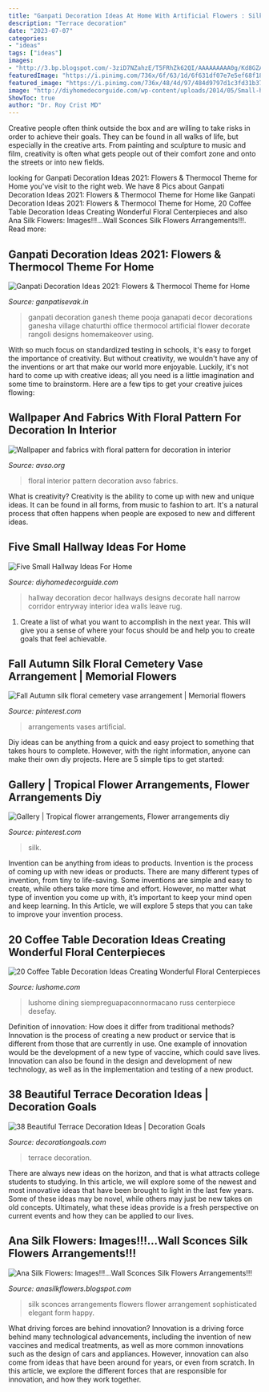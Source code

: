 ```yaml
---
title: "Ganpati Decoration Ideas At Home With Artificial Flowers : Silk Sconces Arrangements Flowers Flower Arrangement Sophisticated Elegant Form Happy"
description: "Terrace decoration"
date: "2023-07-07"
categories:
- "ideas"
tags: ["ideas"]
images:
- "http://3.bp.blogspot.com/-3ziD7NZahzE/T5FRhZk62QI/AAAAAAAAA0g/Kd8GZA_8sS8/s1600/sconcer.jpg"
featuredImage: "https://i.pinimg.com/736x/6f/63/1d/6f631df07e7e5ef68f18733d446a05ec.jpg"
featured_image: "https://i.pinimg.com/736x/48/4d/97/484d9797d1c3fd31b3713fb95b940507--tropical-flower-arrangements-silk-flower-arrangements.jpg"
image: "http://diyhomedecorguide.com/wp-content/uploads/2014/05/Small-hallway-decoration-ideas.jpg"
ShowToc: true
author: "Dr. Roy Crist MD"
---
```



Creative people often think outside the box and are willing to take risks in order to achieve their goals. They can be found in all walks of life, but especially in the creative arts. From painting and sculpture to music and film, creativity is often what gets people out of their comfort zone and onto the streets or into new fields.

	

		
looking for Ganpati Decoration Ideas 2021: Flowers &amp; Thermocol Theme for Home you've visit to the right web. We have 8 Pics about Ganpati Decoration Ideas 2021: Flowers &amp; Thermocol Theme for Home like Ganpati Decoration Ideas 2021: Flowers &amp; Thermocol Theme for Home, 20 Coffee Table Decoration Ideas Creating Wonderful Floral Centerpieces and also Ana Silk Flowers: Images!!!...Wall Sconces Silk Flowers Arrangements!!!. Read more:
		
    
## Ganpati Decoration Ideas 2021: Flowers &amp; Thermocol Theme For Home

<img loading=lazy src="https://1.bp.blogspot.com/-AoLLKUWV3Vw/XzEol4PJO5I/AAAAAAAAIQQ/izZcbeX4K38asxtL_6oOs8KfEyzO_UMmgCLcBGAsYHQ/s839/Ganpati-Decoration-Ideas-for-Office-2.jpg" onerror="this.onerror=null;this.src='https://tse4.mm.bing.net/th?id=OIP.xdq9iMfXFwS2-kD_pJM5gQHaFz&amp;pid=15.1';" alt="Ganpati Decoration Ideas 2021: Flowers &amp; Thermocol Theme for Home">

_Source: ganpatisevak.in_

>ganpati decoration ganesh theme pooja ganapati decor decorations ganesha village chaturthi office thermocol artificial flower decorate rangoli designs homemakeover using. 

	

With so much focus on standardized testing in schools, it's easy to forget the importance of creativity. But without creativity, we wouldn't have any of the inventions or art that make our world more enjoyable. Luckily, it's not hard to come up with creative ideas; all you need is a little imagination and some time to brainstorm. Here are a few tips to get your creative juices flowing:

    
## Wallpaper And Fabrics With Floral Pattern For Decoration In Interior

<img loading=lazy src="https://www.avso.org/wp-content/uploads/2014/11/wallpaper-and-fabrics-with-floral-pattern-for-decoration-in-interior-design-1415184641.jpg" onerror="this.onerror=null;this.src='https://tse3.mm.bing.net/th?id=OIP.QG8POF4mM1_ISpNTpN3XtwHaIC&amp;pid=15.1';" alt="Wallpaper and fabrics with floral pattern for decoration in interior">

_Source: avso.org_

>floral interior pattern decoration avso fabrics. 

	

What is creativity?
Creativity is the ability to come up with new and unique ideas. It can be found in all forms, from music to fashion to art. It's a natural process that often happens when people are exposed to new and different ideas.

    
## Five Small Hallway Ideas For Home

<img loading=lazy src="http://diyhomedecorguide.com/wp-content/uploads/2014/05/Small-hallway-decoration-ideas.jpg" onerror="this.onerror=null;this.src='https://tse1.mm.bing.net/th?id=OIP.1zlHKjwn07lZgYp5wzM17gHaHa&amp;pid=15.1';" alt="Five Small Hallway Ideas For Home">

_Source: diyhomedecorguide.com_

>hallway decoration decor hallways designs decorate hall narrow corridor entryway interior idea walls leave rug. 

	

1. Create a list of what you want to accomplish in the next year. This will give you a sense of where your focus should be and help you to create goals that feel achievable.

    
## Fall Autumn Silk Floral Cemetery Vase Arrangement | Memorial Flowers

<img loading=lazy src="https://i.pinimg.com/736x/6f/63/1d/6f631df07e7e5ef68f18733d446a05ec.jpg" onerror="this.onerror=null;this.src='https://tse4.mm.bing.net/th?id=OIP.rQ15yZyC2w71eaAbvGv98wHaJ3&amp;pid=15.1';" alt="Fall Autumn silk floral cemetery vase arrangement | Memorial flowers">

_Source: pinterest.com_

>arrangements vases artificial. 

	

Diy ideas can be anything from a quick and easy project to something that takes hours to complete. However, with the right information, anyone can make their own diy projects. Here are 5 simple tips to get started:

    
## Gallery | Tropical Flower Arrangements, Flower Arrangements Diy

<img loading=lazy src="https://i.pinimg.com/736x/48/4d/97/484d9797d1c3fd31b3713fb95b940507--tropical-flower-arrangements-silk-flower-arrangements.jpg" onerror="this.onerror=null;this.src='https://tse2.mm.bing.net/th?id=OIP.R5QlsUAGi5BOA7NehbzwywHaLH&amp;pid=15.1';" alt="Gallery | Tropical flower arrangements, Flower arrangements diy">

_Source: pinterest.com_

>silk. 

	

Invention can be anything from ideas to products.
Invention is the process of coming up with new ideas or products. There are many different types of invention, from tiny to life-saving. Some inventions are simple and easy to create, while others take more time and effort. However, no matter what type of invention you come up with, it’s important to keep your mind open and keep learning. In this Article, we will explore 5 steps that you can take to improve your invention process.

    
## 20 Coffee Table Decoration Ideas Creating Wonderful Floral Centerpieces

<img loading=lazy src="https://www.lushome.com/wp-content/uploads/2014/03/coffee-table-decoration-ideas-floral-centerpieces-20.jpg" onerror="this.onerror=null;this.src='https://tse1.mm.bing.net/th?id=OIP.AZnxssOLpjkKFF-Iya492wHaEc&amp;pid=15.1';" alt="20 Coffee Table Decoration Ideas Creating Wonderful Floral Centerpieces">

_Source: lushome.com_

>lushome dining siempreguapaconnormacano russ centerpiece desefay. 

	

Definition of innovation: How does it differ from traditional methods?
Innovation is the process of creating a new product or service that is different from those that are currently in use. One example of innovation would be the development of a new type of vaccine, which could save lives. Innovation can also be found in the design and development of new technology, as well as in the implementation and testing of a new product.

    
## 38 Beautiful Terrace Decoration Ideas | Decoration Goals

<img loading=lazy src="https://www.decorationgoals.com/wp-content/uploads/2017/05/13-1.jpg" onerror="this.onerror=null;this.src='https://tse4.mm.bing.net/th?id=OIP.hbFRKx2WcB6UG3gUgCnL8QHaLT&amp;pid=15.1';" alt="38 Beautiful Terrace Decoration Ideas | Decoration Goals">

_Source: decorationgoals.com_

>terrace decoration. 

	

There are always new ideas on the horizon, and that is what attracts college students to studying. In this article, we will explore some of the newest and most innovative ideas that have been brought to light in the last few years. Some of these ideas may be novel, while others may just be new takes on old concepts. Ultimately, what these ideas provide is a fresh perspective on current events and how they can be applied to our lives.

    
## Ana Silk Flowers: Images!!!...Wall Sconces Silk Flowers Arrangements!!!

<img loading=lazy src="http://3.bp.blogspot.com/-3ziD7NZahzE/T5FRhZk62QI/AAAAAAAAA0g/Kd8GZA_8sS8/s1600/sconcer.jpg" onerror="this.onerror=null;this.src='https://tse3.mm.bing.net/th?id=OIP.mck9Hf_xOVXty2mAPuPn6wHaLo&amp;pid=15.1';" alt="Ana Silk Flowers: Images!!!...Wall Sconces Silk Flowers Arrangements!!!">

_Source: anasilkflowers.blogspot.com_

>silk sconces arrangements flowers flower arrangement sophisticated elegant form happy. 

	

What driving forces are behind innovation?
Innovation is a driving force behind many technological advancements, including the invention of new vaccines and medical treatments, as well as more common innovations such as the design of cars and appliances. However, innovation can also come from ideas that have been around for years, or even from scratch. In this article, we explore the different forces that are responsible for innovation, and how they work together.


